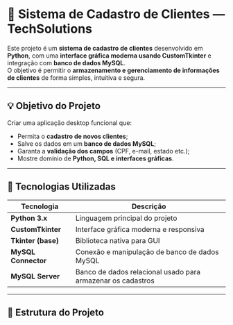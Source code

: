 
# 🔰 Sistema de Cadastro de Clientes — TechSolutions

Este projeto é um **sistema de cadastro de clientes** desenvolvido em **Python**, com uma **interface gráfica moderna usando CustomTkinter** e integração com **banco de dados MySQL**.  
O objetivo é permitir o **armazenamento e gerenciamento de informações de clientes** de forma simples, intuitiva e segura.

---

## 💡 Objetivo do Projeto

Criar uma aplicação desktop funcional que:
- Permita o **cadastro de novos clientes**;
- Salve os dados em um **banco de dados MySQL**;
- Garanta a **validação dos campos** (CPF, e-mail, estado etc.);
- Mostre domínio de **Python, SQL e interfaces gráficas**.

---

## 🧰 Tecnologias Utilizadas

| Tecnologia | Descrição |
|-------------|------------|
| **Python 3.x** | Linguagem principal do projeto |
| **CustomTkinter** | Interface gráfica moderna e responsiva |
| **Tkinter (base)** | Biblioteca nativa para GUI |
| **MySQL Connector** | Conexão e manipulação de banco de dados MySQL |
| **MySQL Server** | Banco de dados relacional usado para armazenar os cadastros |

---

## 🧩 Estrutura do Projeto

